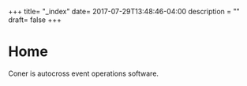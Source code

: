 +++
title= "_index"
date= 2017-07-29T13:48:46-04:00
description = ""
draft= false
+++

# Home

Coner is autocross event operations software.
